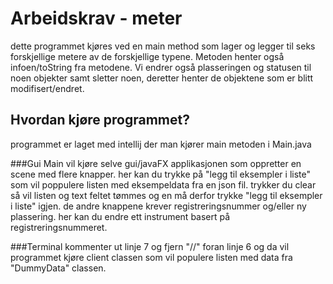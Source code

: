 # Arbeidskrav - meter

dette programmet kjøres ved en main method som lager og legger til seks
forskjellige metere av de forskjellige typene.
Metoden henter også infoen/toString fra metodene.
Vi endrer også plasseringen og statusen til noen objekter samt sletter noen,
deretter henter de objektene som er blitt modifisert/endret.


## Hvordan kjøre programmet?
programmet er laget med intellij der man kjører main metoden i Main.java


###Gui
Main vil kjøre selve gui/javaFX applikasjonen som oppretter en scene med flere knapper.
her kan du trykke på "legg til eksempler i liste" som vil poppulere listen med eksempeldata
fra en json fil. trykker du clear så vil listen og text feltet tømmes og en må derfor trykke
"legg til eksempler i liste" igjen. de andre knappene krever registreringsnummer og/eller
ny plassering. her kan du endre ett instrument basert på registreringsnummeret.

###Terminal
kommenter ut linje 7 og fjern "//" foran linje 6 og da vil programmet kjøre client
classen som vil populere listen med data fra "DummyData" classen.

